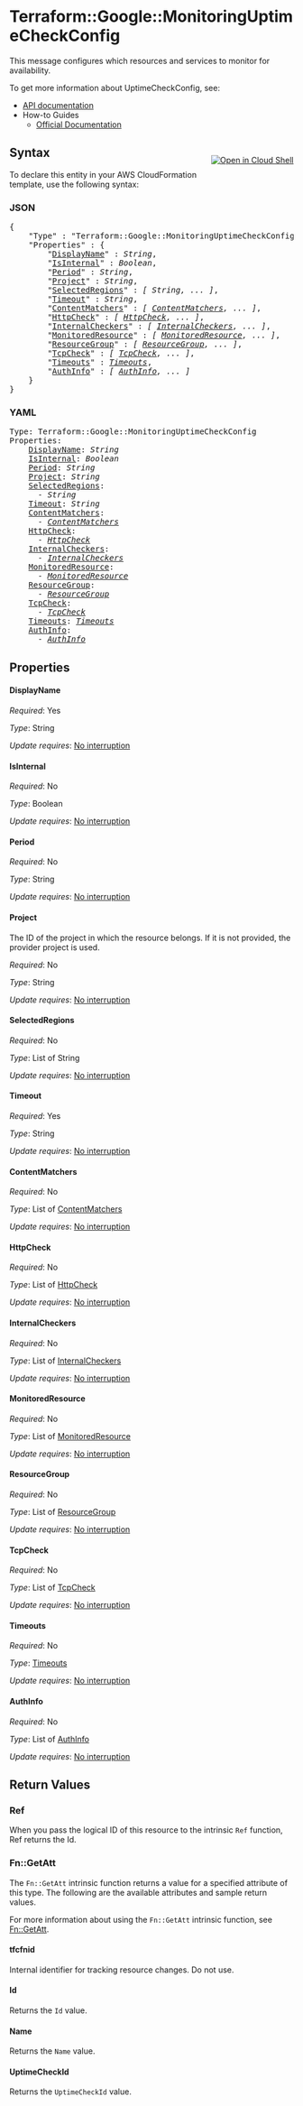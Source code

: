 # Terraform::Google::MonitoringUptimeCheckConfig

This message configures which resources and services to monitor for availability.


To get more information about UptimeCheckConfig, see:

* [API documentation](https://cloud.google.com/monitoring/api/ref_v3/rest/v3/projects.uptimeCheckConfigs)
* How-to Guides
    * [Official Documentation](https://cloud.google.com/monitoring/uptime-checks/)

<div class = "oics-button" style="float: right; margin: 0 0 -15px">
  <a href="https://console.cloud.google.com/cloudshell/open?cloudshell_git_repo=https%3A%2F%2Fgithub.com%2Fterraform-google-modules%2Fdocs-examples.git&cloudshell_working_dir=uptime_check_config_http&cloudshell_image=gcr.io%2Fgraphite-cloud-shell-images%2Fterraform%3Alatest&open_in_editor=main.tf&cloudshell_print=.%2Fmotd&cloudshell_tutorial=.%2Ftutorial.md" target="_blank">
    <img alt="Open in Cloud Shell" src="//gstatic.com/cloudssh/images/open-btn.svg" style="max-height: 44px; margin: 32px auto; max-width: 100%;">
  </a>
</div>

## Syntax

To declare this entity in your AWS CloudFormation template, use the following syntax:

### JSON

<pre>
{
    "Type" : "Terraform::Google::MonitoringUptimeCheckConfig",
    "Properties" : {
        "<a href="#displayname" title="DisplayName">DisplayName</a>" : <i>String</i>,
        "<a href="#isinternal" title="IsInternal">IsInternal</a>" : <i>Boolean</i>,
        "<a href="#period" title="Period">Period</a>" : <i>String</i>,
        "<a href="#project" title="Project">Project</a>" : <i>String</i>,
        "<a href="#selectedregions" title="SelectedRegions">SelectedRegions</a>" : <i>[ String, ... ]</i>,
        "<a href="#timeout" title="Timeout">Timeout</a>" : <i>String</i>,
        "<a href="#contentmatchers" title="ContentMatchers">ContentMatchers</a>" : <i>[ <a href="contentmatchers.md">ContentMatchers</a>, ... ]</i>,
        "<a href="#httpcheck" title="HttpCheck">HttpCheck</a>" : <i>[ <a href="httpcheck.md">HttpCheck</a>, ... ]</i>,
        "<a href="#internalcheckers" title="InternalCheckers">InternalCheckers</a>" : <i>[ <a href="internalcheckers.md">InternalCheckers</a>, ... ]</i>,
        "<a href="#monitoredresource" title="MonitoredResource">MonitoredResource</a>" : <i>[ <a href="monitoredresource.md">MonitoredResource</a>, ... ]</i>,
        "<a href="#resourcegroup" title="ResourceGroup">ResourceGroup</a>" : <i>[ <a href="resourcegroup.md">ResourceGroup</a>, ... ]</i>,
        "<a href="#tcpcheck" title="TcpCheck">TcpCheck</a>" : <i>[ <a href="tcpcheck.md">TcpCheck</a>, ... ]</i>,
        "<a href="#timeouts" title="Timeouts">Timeouts</a>" : <i><a href="timeouts.md">Timeouts</a></i>,
        "<a href="#authinfo" title="AuthInfo">AuthInfo</a>" : <i>[ <a href="authinfo.md">AuthInfo</a>, ... ]</i>
    }
}
</pre>

### YAML

<pre>
Type: Terraform::Google::MonitoringUptimeCheckConfig
Properties:
    <a href="#displayname" title="DisplayName">DisplayName</a>: <i>String</i>
    <a href="#isinternal" title="IsInternal">IsInternal</a>: <i>Boolean</i>
    <a href="#period" title="Period">Period</a>: <i>String</i>
    <a href="#project" title="Project">Project</a>: <i>String</i>
    <a href="#selectedregions" title="SelectedRegions">SelectedRegions</a>: <i>
      - String</i>
    <a href="#timeout" title="Timeout">Timeout</a>: <i>String</i>
    <a href="#contentmatchers" title="ContentMatchers">ContentMatchers</a>: <i>
      - <a href="contentmatchers.md">ContentMatchers</a></i>
    <a href="#httpcheck" title="HttpCheck">HttpCheck</a>: <i>
      - <a href="httpcheck.md">HttpCheck</a></i>
    <a href="#internalcheckers" title="InternalCheckers">InternalCheckers</a>: <i>
      - <a href="internalcheckers.md">InternalCheckers</a></i>
    <a href="#monitoredresource" title="MonitoredResource">MonitoredResource</a>: <i>
      - <a href="monitoredresource.md">MonitoredResource</a></i>
    <a href="#resourcegroup" title="ResourceGroup">ResourceGroup</a>: <i>
      - <a href="resourcegroup.md">ResourceGroup</a></i>
    <a href="#tcpcheck" title="TcpCheck">TcpCheck</a>: <i>
      - <a href="tcpcheck.md">TcpCheck</a></i>
    <a href="#timeouts" title="Timeouts">Timeouts</a>: <i><a href="timeouts.md">Timeouts</a></i>
    <a href="#authinfo" title="AuthInfo">AuthInfo</a>: <i>
      - <a href="authinfo.md">AuthInfo</a></i>
</pre>

## Properties

#### DisplayName

_Required_: Yes

_Type_: String

_Update requires_: [No interruption](https://docs.aws.amazon.com/AWSCloudFormation/latest/UserGuide/using-cfn-updating-stacks-update-behaviors.html#update-no-interrupt)

#### IsInternal

_Required_: No

_Type_: Boolean

_Update requires_: [No interruption](https://docs.aws.amazon.com/AWSCloudFormation/latest/UserGuide/using-cfn-updating-stacks-update-behaviors.html#update-no-interrupt)

#### Period

_Required_: No

_Type_: String

_Update requires_: [No interruption](https://docs.aws.amazon.com/AWSCloudFormation/latest/UserGuide/using-cfn-updating-stacks-update-behaviors.html#update-no-interrupt)

#### Project

The ID of the project in which the resource belongs.
If it is not provided, the provider project is used.

_Required_: No

_Type_: String

_Update requires_: [No interruption](https://docs.aws.amazon.com/AWSCloudFormation/latest/UserGuide/using-cfn-updating-stacks-update-behaviors.html#update-no-interrupt)

#### SelectedRegions

_Required_: No

_Type_: List of String

_Update requires_: [No interruption](https://docs.aws.amazon.com/AWSCloudFormation/latest/UserGuide/using-cfn-updating-stacks-update-behaviors.html#update-no-interrupt)

#### Timeout

_Required_: Yes

_Type_: String

_Update requires_: [No interruption](https://docs.aws.amazon.com/AWSCloudFormation/latest/UserGuide/using-cfn-updating-stacks-update-behaviors.html#update-no-interrupt)

#### ContentMatchers

_Required_: No

_Type_: List of <a href="contentmatchers.md">ContentMatchers</a>

_Update requires_: [No interruption](https://docs.aws.amazon.com/AWSCloudFormation/latest/UserGuide/using-cfn-updating-stacks-update-behaviors.html#update-no-interrupt)

#### HttpCheck

_Required_: No

_Type_: List of <a href="httpcheck.md">HttpCheck</a>

_Update requires_: [No interruption](https://docs.aws.amazon.com/AWSCloudFormation/latest/UserGuide/using-cfn-updating-stacks-update-behaviors.html#update-no-interrupt)

#### InternalCheckers

_Required_: No

_Type_: List of <a href="internalcheckers.md">InternalCheckers</a>

_Update requires_: [No interruption](https://docs.aws.amazon.com/AWSCloudFormation/latest/UserGuide/using-cfn-updating-stacks-update-behaviors.html#update-no-interrupt)

#### MonitoredResource

_Required_: No

_Type_: List of <a href="monitoredresource.md">MonitoredResource</a>

_Update requires_: [No interruption](https://docs.aws.amazon.com/AWSCloudFormation/latest/UserGuide/using-cfn-updating-stacks-update-behaviors.html#update-no-interrupt)

#### ResourceGroup

_Required_: No

_Type_: List of <a href="resourcegroup.md">ResourceGroup</a>

_Update requires_: [No interruption](https://docs.aws.amazon.com/AWSCloudFormation/latest/UserGuide/using-cfn-updating-stacks-update-behaviors.html#update-no-interrupt)

#### TcpCheck

_Required_: No

_Type_: List of <a href="tcpcheck.md">TcpCheck</a>

_Update requires_: [No interruption](https://docs.aws.amazon.com/AWSCloudFormation/latest/UserGuide/using-cfn-updating-stacks-update-behaviors.html#update-no-interrupt)

#### Timeouts

_Required_: No

_Type_: <a href="timeouts.md">Timeouts</a>

_Update requires_: [No interruption](https://docs.aws.amazon.com/AWSCloudFormation/latest/UserGuide/using-cfn-updating-stacks-update-behaviors.html#update-no-interrupt)

#### AuthInfo

_Required_: No

_Type_: List of <a href="authinfo.md">AuthInfo</a>

_Update requires_: [No interruption](https://docs.aws.amazon.com/AWSCloudFormation/latest/UserGuide/using-cfn-updating-stacks-update-behaviors.html#update-no-interrupt)

## Return Values

### Ref

When you pass the logical ID of this resource to the intrinsic `Ref` function, Ref returns the Id.

### Fn::GetAtt

The `Fn::GetAtt` intrinsic function returns a value for a specified attribute of this type. The following are the available attributes and sample return values.

For more information about using the `Fn::GetAtt` intrinsic function, see [Fn::GetAtt](https://docs.aws.amazon.com/AWSCloudFormation/latest/UserGuide/intrinsic-function-reference-getatt.html).

#### tfcfnid

Internal identifier for tracking resource changes. Do not use.

#### Id

Returns the <code>Id</code> value.

#### Name

Returns the <code>Name</code> value.

#### UptimeCheckId

Returns the <code>UptimeCheckId</code> value.

